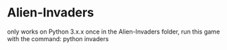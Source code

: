 # Alien-Invaders
only works on Python 3.x.x
once in the Alien-Invaders folder, run this game with the command:
  python invaders
  
